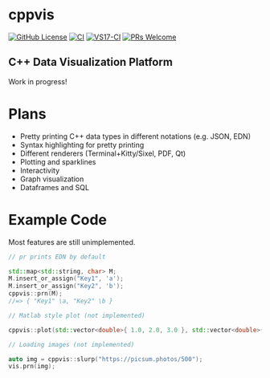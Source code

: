 # cppvis

[![GitHub License](https://img.shields.io/github/license/rekola/cppvis?logo=github&logoColor=lightgrey&color=yellow)](https://github.com/rekola/cppvis/blob/main/LICENSE)
[![CI](https://github.com/rekola/cppvis/workflows/Ubuntu-CI/badge.svg)]()
[![VS17-CI](https://github.com/rekola/cppvis/workflows/VS17-CI/badge.svg)]()
[![PRs Welcome](https://img.shields.io/badge/PRs-welcome-brightgreen.svg?style=flat-square)](http://makeapullrequest.com)

## C++ Data Visualization Platform

Work in progress!

# Plans

- Pretty printing C++ data types in different notations (e.g. JSON, EDN)
- Syntax highlighting for pretty printing
- Different renderers (Terminal+Kitty/Sixel, PDF, Qt)
- Plotting and sparklines
- Interactivity
- Graph visualization 
- Dataframes and SQL

# Example Code

Most features are still unimplemented.

```c++
// pr prints EDN by default

std::map<std::string, char> M;
M.insert_or_assign("Key1", 'a');
M.insert_or_assign("Key2", 'b');
cppvis::prn(M);
//=> { "Key1" \a, "Key2" \b }

// Matlab style plot (not implemented)

cppvis::plot(std::vector<double>{ 1.0, 2.0, 3.0 }, std::vector<double>{ 1.0, 2.0, 3.0 });

// Loading images (not implemented)

auto img = cppvis::slurp("https://picsum.photos/500");
vis.prn(img);

```
